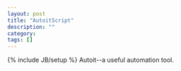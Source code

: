 ```yaml
---
layout: post
title: "AutoitScript"
description: ""
category: 
tags: []
---
```

{% include JB/setup %}
Autoit--a useful automation tool.
